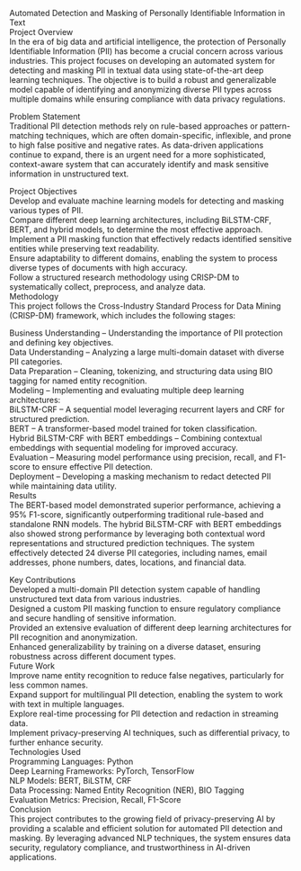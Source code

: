 Automated Detection and Masking of Personally Identifiable Information in Text  
Project Overview  
In the era of big data and artificial intelligence, the protection of Personally Identifiable Information (PII) has become a crucial concern across various industries. This project focuses on developing an automated system for detecting and masking PII in textual data using state-of-the-art deep learning techniques. The objective is to build a robust and generalizable model capable of identifying and anonymizing diverse PII types across multiple domains while ensuring compliance with data privacy regulations.  

Problem Statement  
Traditional PII detection methods rely on rule-based approaches or pattern-matching techniques, which are often domain-specific, inflexible, and prone to high false positive and negative rates. As data-driven applications continue to expand, there is an urgent need for a more sophisticated, context-aware system that can accurately identify and mask sensitive information in unstructured text.  

Project Objectives  
Develop and evaluate machine learning models for detecting and masking various types of PII.  
Compare different deep learning architectures, including BiLSTM-CRF, BERT, and hybrid models, to determine the most effective approach.  
Implement a PII masking function that effectively redacts identified sensitive entities while preserving text readability.  
Ensure adaptability to different domains, enabling the system to process diverse types of documents with high accuracy.  
Follow a structured research methodology using CRISP-DM to systematically collect, preprocess, and analyze data.  
Methodology  
This project follows the Cross-Industry Standard Process for Data Mining (CRISP-DM) framework, which includes the following stages:  

Business Understanding – Understanding the importance of PII protection and defining key objectives.  
Data Understanding – Analyzing a large multi-domain dataset with diverse PII categories.  
Data Preparation – Cleaning, tokenizing, and structuring data using BIO tagging for named entity recognition.  
Modeling – Implementing and evaluating multiple deep learning architectures:  
BiLSTM-CRF – A sequential model leveraging recurrent layers and CRF for structured prediction.  
BERT – A transformer-based model trained for token classification.  
Hybrid BiLSTM-CRF with BERT embeddings – Combining contextual embeddings with sequential modeling for improved accuracy.  
Evaluation – Measuring model performance using precision, recall, and F1-score to ensure effective PII detection.  
Deployment – Developing a masking mechanism to redact detected PII while maintaining data utility.  
Results  
The BERT-based model demonstrated superior performance, achieving a 95% F1-score, significantly outperforming traditional rule-based and standalone RNN models. The hybrid BiLSTM-CRF with BERT embeddings also showed strong performance by leveraging both contextual word representations and structured prediction techniques. The system effectively detected 24 diverse PII categories, including names, email addresses, phone numbers, dates, locations, and financial data.  

Key Contributions  
Developed a multi-domain PII detection system capable of handling unstructured text data from various industries.  
Designed a custom PII masking function to ensure regulatory compliance and secure handling of sensitive information.  
Provided an extensive evaluation of different deep learning architectures for PII recognition and anonymization.  
Enhanced generalizability by training on a diverse dataset, ensuring robustness across different document types.  
Future Work  
Improve name entity recognition to reduce false negatives, particularly for less common names.  
Expand support for multilingual PII detection, enabling the system to work with text in multiple languages.  
Explore real-time processing for PII detection and redaction in streaming data.  
Implement privacy-preserving AI techniques, such as differential privacy, to further enhance security.  
Technologies Used  
Programming Languages: Python  
Deep Learning Frameworks: PyTorch, TensorFlow  
NLP Models: BERT, BiLSTM, CRF  
Data Processing: Named Entity Recognition (NER), BIO Tagging  
Evaluation Metrics: Precision, Recall, F1-Score  
Conclusion  
This project contributes to the growing field of privacy-preserving AI by providing a scalable and efficient solution for automated PII detection and masking. By leveraging advanced NLP techniques, the system ensures data security, regulatory compliance, and trustworthiness in AI-driven applications.  

